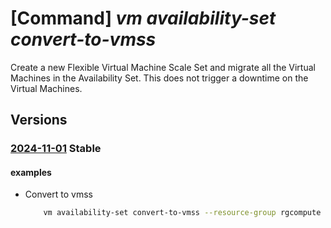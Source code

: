 # [Command] _vm availability-set convert-to-vmss_

Create a new Flexible Virtual Machine Scale Set and migrate all the Virtual Machines in the Availability Set. This does not trigger a downtime on the Virtual Machines.

## Versions

### [2024-11-01](/Resources/mgmt-plane/L3N1YnNjcmlwdGlvbnMve30vcmVzb3VyY2Vncm91cHMve30vcHJvdmlkZXJzL21pY3Jvc29mdC5jb21wdXRlL2F2YWlsYWJpbGl0eXNldHMve30vY29udmVydHRvdmlydHVhbG1hY2hpbmVzY2FsZXNldA==/2024-11-01.xml) **Stable**

<!-- mgmt-plane /subscriptions/{}/resourcegroups/{}/providers/microsoft.compute/availabilitysets/{}/converttovirtualmachinescaleset 2024-11-01 -->

#### examples

- Convert to vmss
    ```bash
        vm availability-set convert-to-vmss --resource-group rgcompute --availability-set-name myAvailabilitySet --vmss-name {vmss-name}
    ```
